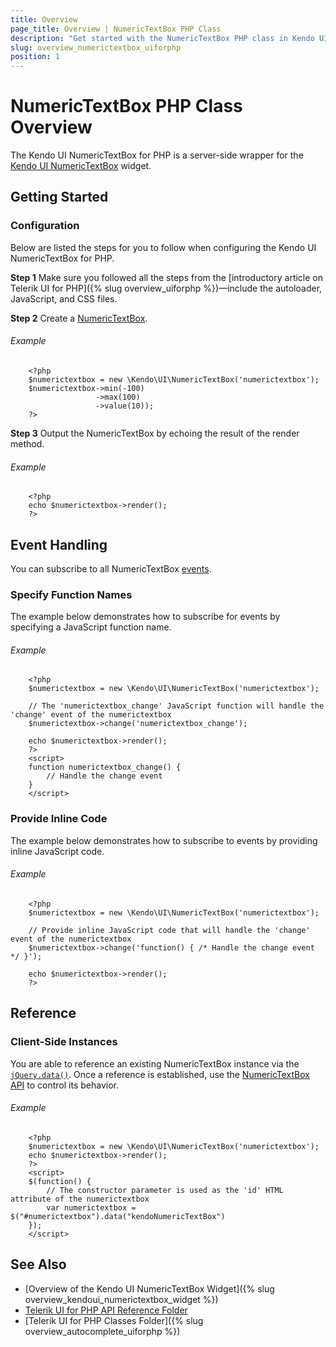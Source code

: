 ```yaml
---
title: Overview
page_title: Overview | NumericTextBox PHP Class
description: "Get started with the NumericTextBox PHP class in Kendo UI."
slug: overview_numerictextbox_uiforphp
position: 1
---
```


# NumericTextBox PHP Class Overview

The Kendo UI NumericTextBox for PHP is a server-side wrapper for the [Kendo UI NumericTextBox](/api/javascript/ui/numerictextbox) widget.

## Getting Started

### Configuration

Below are listed the steps for you to follow when configuring the Kendo UI NumericTextBox for PHP.

**Step 1** Make sure you followed all the steps from the [introductory article on Telerik UI for PHP]({% slug overview_uiforphp %})&mdash;include the autoloader, JavaScript, and CSS files.

**Step 2** Create a [NumericTextBox](/api/php/Kendo/UI/NumericTextBox).

###### Example

        <?php
        $numerictextbox = new \Kendo\UI\NumericTextBox('numerictextbox');
        $numerictextbox->min(-100)
                       ->max(100)
                       ->value(10));
        ?>

**Step 3** Output the NumericTextBox by echoing the result of the render method.

###### Example

        <?php
        echo $numerictextbox->render();
        ?>

## Event Handling

You can subscribe to all NumericTextBox [events](/api/javascript/ui/numerictextbox#events).

### Specify Function Names

The example below demonstrates how to subscribe for events by specifying a JavaScript function name.

###### Example

        <?php
        $numerictextbox = new \Kendo\UI\NumericTextBox('numerictextbox');

        // The 'numerictextbox_change' JavaScript function will handle the 'change' event of the numerictextbox
        $numerictextbox->change('numerictextbox_change');

        echo $numerictextbox->render();
        ?>
        <script>
        function numerictextbox_change() {
            // Handle the change event
        }
        </script>

### Provide Inline Code

The example below demonstrates how to subscribe to events by providing inline JavaScript code.

###### Example

        <?php
        $numerictextbox = new \Kendo\UI\NumericTextBox('numerictextbox');

        // Provide inline JavaScript code that will handle the 'change' event of the numerictextbox
        $numerictextbox->change('function() { /* Handle the change event */ }');

        echo $numerictextbox->render();
        ?>

<!--*-->
## Reference

### Client-Side Instances

You are able to reference an existing NumericTextBox instance via the [`jQuery.data()`](http://api.jquery.com/jQuery.data/). Once a reference is established, use the [NumericTextBox API](/api/javascript/ui/numerictextbox#methods) to control its behavior.

###### Example

        <?php
        $numerictextbox = new \Kendo\UI\NumericTextBox('numerictextbox');
        echo $numerictextbox->render();
        ?>
        <script>
        $(function() {
            // The constructor parameter is used as the 'id' HTML attribute of the numerictextbox
            var numerictextbox = $("#numerictextbox").data("kendoNumericTextBox")
        });
        </script>

## See Also


* [Overview of the Kendo UI NumericTextBox Widget]({% slug overview_kendoui_numerictextbox_widget %})
* [Telerik UI for PHP API Reference Folder](/api/php/Kendo/UI/AutoComplete)
* [Telerik UI for PHP Classes Folder]({% slug overview_autocomplete_uiforphp %})
